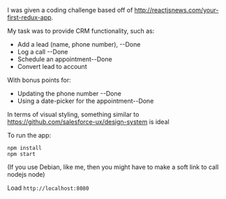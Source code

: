I was given a coding challenge based off of
http://reactjsnews.com/your-first-redux-app.

My task was to provide CRM functionality, such as:
* Add a lead (name, phone number), --Done
* Log a call --Done
* Schedule an appointment--Done
* Convert lead to account

With bonus points for:
* Updating the phone number --Done
* Using a date-picker for the appointment--Done

In terms of visual styling, something similar to https://github.com/salesforce-ux/design-system is ideal

To run the app:
```
npm install
npm start
```

(If you use Debian, like me, then you might have to make a soft link to call nodejs node)

Load `http://localhost:8080`
